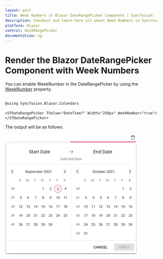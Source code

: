 ```yaml
---
layout: post
title: Week Numbers in Blazor DateRangePicker Component | Syncfusion
description: Checkout and learn here all about Week Numbers in Syncfusion Blazor DateRangePicker component and more.
platform: Blazor
control: DateRangePicker
documentation: ug
---
```


# Render the Blazor DateRangePicker Component with Week Numbers

You can enable WeekNumber in the DateRangePicker by using the [WeekNumber](https://help.syncfusion.com/cr/blazor/Syncfusion.Blazor.Calendars.CalendarBase-1.html?&_ga=2.27644924.1192045546.1630297484-1815315561.1628088345#Syncfusion_Blazor_Calendars_CalendarBase_1_WeekNumber) property.

```cshtml

@using Syncfusion.Blazor.Calendars

<SfDateRangePicker TValue="DateTime?" Width="250px" WeekNumber="true"></SfDateRangePicker>

```

The output will be as follows.

![Blazor DateRangePicker with week numbers](./images/blazor_daterangepicker_weeknumber.png)
